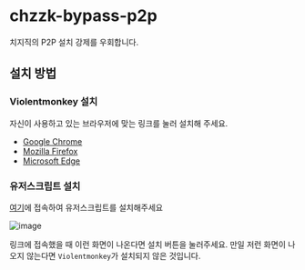 # chzzk-bypass-p2p
치지직의 P2P 설치 강제를 우회합니다.
## 설치 방법
### Violentmonkey 설치
자신이 사용하고 있는 브라우저에 맞는 링크를 눌러 설치해 주세요.
* [Google Chrome](https://chrome.google.com/webstore/detail/violent-monkey/jinjaccalgkegednnccohejagnlnfdag)
* [Mozilla Firefox](https://addons.mozilla.org/firefox/addon/violentmonkey/)
* [Microsoft Edge](https://microsoftedge.microsoft.com/addons/detail/eeagobfjdenkkddmbclomhiblgggliao)

### 유저스크립트 설치
[여기](https://cdn.jsdelivr.net/gh/hui1601/chzzk-bypass-p2p@latest/chzzk.bypassp2p.user.js)에 접속하여 유저스크립트를 설치해주세요

![image](https://github.com/hui1601/chzzk-bypass-p2p/assets/143471793/8bac7fa1-6921-4e5e-b09d-bca0eb174163)

링크에 접속했을 때 이런 화면이 나온다면 설치 버튼을 눌러주세요.
만일 저런 화면이 나오지 않는다면 `Violentmonkey`가 설치되지 않은 것입니다.

